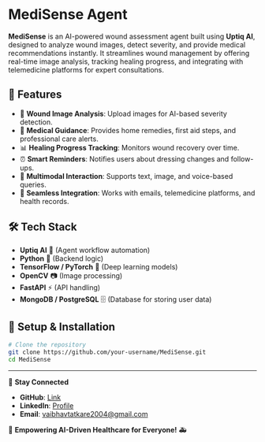 # MediSense Agent

**MediSense** is an AI-powered wound assessment agent built using **Uptiq AI**, designed to analyze wound images, detect severity, and provide medical recommendations instantly. It streamlines wound management by offering real-time image analysis, tracking healing progress, and integrating with telemedicine platforms for expert consultations.

## 🚀 Features
- 📸 **Wound Image Analysis**: Upload images for AI-based severity detection.
- 🏥 **Medical Guidance**: Provides home remedies, first aid steps, and professional care alerts.
- 📊 **Healing Progress Tracking**: Monitors wound recovery over time.
- ⏰ **Smart Reminders**: Notifies users about dressing changes and follow-ups.
- 💬 **Multimodal Interaction**: Supports text, image, and voice-based queries.
- 🔗 **Seamless Integration**: Works with emails, telemedicine platforms, and health records.

## 🛠️ Tech Stack
- **Uptiq AI** 🧠 (Agent workflow automation)
- **Python** 🐍 (Backend logic)
- **TensorFlow / PyTorch** 🔬 (Deep learning models)
- **OpenCV** 📷 (Image processing)
- **FastAPI** ⚡ (API handling)
- **MongoDB / PostgreSQL** 🗄️ (Database for storing user data)

## 🔧 Setup & Installation
```bash
# Clone the repository
git clone https://github.com/your-username/MediSense.git
cd MediSense
```

---

🔗 **Stay Connected**
- **GitHub**: [Link](https://github.com/VaibhavT04/)
- **LinkedIn**: [Profile](https://www.linkedin.com/in/vaibhav-tatkare-code/)
- **Email**: vaibhavtatkare2004@gmail.com

📢 **Empowering AI-Driven Healthcare for Everyone!** 🚑
